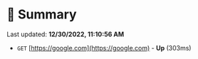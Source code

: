# 📖 Summary
Last updated: **12/30/2022, 11:10:56 AM**

- `GET` [https://google.com](https://google.com) - **Up** (303ms)
